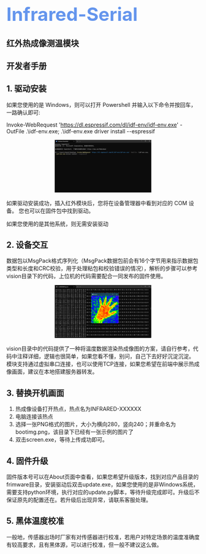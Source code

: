 <font size=7><font color=CornflowerBlue>Infrared-Serial</font></h1></font>
==========================================================================

红外热成像测温模块
-------------------------------------------------------
开发者手册
------------


## 1. 驱动安装
如果您使用的是 Windows，则可以打开 Powershell 并输入以下命令并按回车，一路确认即可:<div>Invoke-WebRequest 'https://dl.espressif.com/dl/idf-env/idf-env.exe' -OutFile .\idf-env.exe; .\idf-env.exe driver install --espressif</div>
<div align=center><img src="./assets/20241102185723.png" width="50%" height="50%" ></div>

如果驱动安装成功，插入红外模块后，您将在设备管理器中看到对应的 COM 设备。
您也可以在固件包中找到驱动。

如果您使用的是其他系统，则无需安装驱动

## 2. 设备交互
数据包以MsgPack格式序列化（MsgPack数据包前会有16个字节用来指示数据包类型和长度和CRC校验，用于处理粘包和校验错误的情况），解析的步骤可以参考vision目录下的代码，上位机的代码需要配合一同发布的固件使用。
<div align=center><img src="./assets/20241102191117.png" width="50%" height="50%" ></div>

vision目录中的代码提供了一种将温度数据渲染热成像图的方案，请自行参考，代码中注释详细，逻辑也很简单，如果您看不懂，别问，自己下去好好沉淀沉淀。
模块支持通过虚拟串口连接，也可以使用TCP连接，如果您希望在前端中展示热成像画面，建议在本地搭建服务器转发。

## 3. 替换开机画面
1. 热成像设备打开热点，热点名为INFRARED-XXXXXX
2. 电脑连接该热点
3. 选择一张PNG格式的图片，大小为横向280，竖向240；并重命名为bootimg.png，该目录下已经有一张示例的图片了
4. 双击screen.exe，等待上传成功即可。

## 4. 固件升级
固件版本号可以在About页面中查看，如果您希望升级版本，找到对应产品目录的frimware目录，安装驱动后双击update.exe，如果您使用的是非Windows系统，需要支持python环境，执行对应的update.py脚本，等待升级完成即可。升级后不保证原先的配置还在。若升级后出现异常，请联系客服处理。


## 5. 黑体温度校准
一般地，传感器出场时厂家有对传感器进行校准，若用户对特定场景的温度准确度有较高要求，且有黑体源，可以进行校准，但一般不建议这么做。